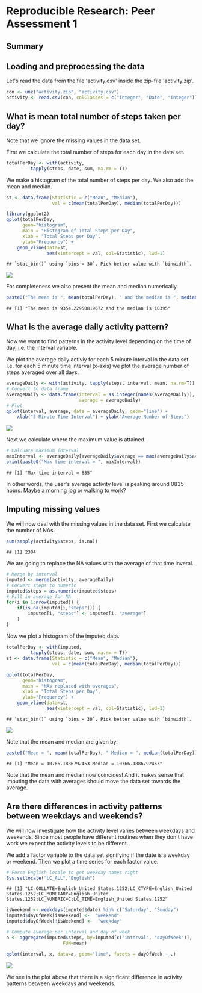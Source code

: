 # Reproducible Research: Peer Assessment 1

## Summary


## Loading and preprocessing the data
Let's read the data from the file 'activity.csv' inside the zip-file 'activity.zip'.


```r
con <- unz("activity.zip", "activity.csv")
activity <- read.csv(con, colClasses = c("integer", "Date", "integer"))
```


## What is mean total number of steps taken per day?
Note that we ignore the missing values in the data set. 

First we calculate the total number of steps for each day in the data set.

```r
totalPerDay <- with(activity, 
         tapply(steps, date, sum, na.rm = T))
```
We make a histogram of the total number of steps per day. We also add the mean and median.


```r
st <- data.frame(Statistic = c("Mean", "Median"), 
                 val = c(mean(totalPerDay), median(totalPerDay)))

library(ggplot2)
qplot(totalPerDay, 
      geom="histogram",
      main = "Histogram of Total Steps per Day",
      xlab = "Total Steps per Day", 
      ylab="Frequency") +
    geom_vline(data=st, 
               aes(xintercept = val, col=Statistic), lwd=1)
```

```
## `stat_bin()` using `bins = 30`. Pick better value with `binwidth`.
```

![](PA1_template_files/figure-html/fig1-1.png)<!-- -->

For completeness we also present the mean and median numerically.

```r
paste0("The mean is ", mean(totalPerDay), " and the median is ", median(totalPerDay))
```

```
## [1] "The mean is 9354.22950819672 and the median is 10395"
```

## What is the average daily activity pattern?
Now we want to find patterns in the activity level depending on the time of day, i.e. the interval variable. 

We plot the average daily activiy for each 5 minute interval in the data set. I.e. for each 5 minute time interval (x-axis) we plot the average number of steps averaged over all days. 


```r
averageDaily <- with(activity, tapply(steps, interval, mean, na.rm=T))
# Convert to data frame
averageDaily <- data.frame(interval = as.integer(names(averageDaily)),
                           average = averageDaily)
# Plot
qplot(interval, average, data = averageDaily, geom="line") + 
    xlab("5 Minute Time Interval") + ylab("Average Number of Steps")
```

![](PA1_template_files/figure-html/unnamed-chunk-4-1.png)<!-- -->

Next we calculate where the maximum value is attained. 

```r
# Calcuate maximum interval
maxInterval <- averageDaily[averageDaily$average == max(averageDaily$average), "interval"]
print(paste0("Max time interval = ", maxInterval))
```

```
## [1] "Max time interval = 835"
```
In other words, the user's average activity level is peaking around 0835 hours. Maybe a morning jog or walking to work?

## Imputing missing values
We will now deal with the missing values in the data set. First we calculate the number of NAs.

```r
sum(sapply(activity$steps, is.na))
```

```
## [1] 2304
```
We are going to replace the NA values with the average of that time inveral. 

```r
# Merge by interval
imputed <- merge(activity, averageDaily)
# Convert steps to numeric
imputed$steps = as.numeric(imputed$steps)
# Fill in average for NA
for(i in 1:nrow(imputed)) {
    if(is.na(imputed[i,"steps"])) {
        imputed[i, "steps"] <- imputed[i, "average"]
    }
}
```
Now we plot a histogram of the imputed data.

```r
totalPerDay <- with(imputed, 
         tapply(steps, date, sum, na.rm = T))
st <- data.frame(Statistic = c("Mean", "Median"), 
                 val = c(mean(totalPerDay), median(totalPerDay)))

qplot(totalPerDay, 
      geom="histogram",
      main = "NAs replaced with averages",
      xlab = "Total Steps per Day", 
      ylab="Frequency") +
    geom_vline(data=st, 
               aes(xintercept = val, col=Statistic), lwd=1)
```

```
## `stat_bin()` using `bins = 30`. Pick better value with `binwidth`.
```

![](PA1_template_files/figure-html/fig2-1.png)<!-- -->

Note that the mean and median are given by:


```r
paste0("Mean = ", mean(totalPerDay), " Median = ", median(totalPerDay))
```

```
## [1] "Mean = 10766.1886792453 Median = 10766.1886792453"
```

Note that the mean and median now coincides! And it makes sense that imputing the data with averages should move the data set towards the average.  

## Are there differences in activity patterns between weekdays and weekends?
We will now investigate how the activity level varies between weekdays and weekends. Since most people have different routines when they don't have work we expect the activity levels to be different.

We add a factor variable to the data set signifying if the date is a weekday or weekend. Then we plot a time series for each factor value.

```r
# Force English locale to get weekday names right
Sys.setlocale("LC_ALL","English")
```

```
## [1] "LC_COLLATE=English_United States.1252;LC_CTYPE=English_United States.1252;LC_MONETARY=English_United States.1252;LC_NUMERIC=C;LC_TIME=English_United States.1252"
```

```r
isWeekend <- weekdays(imputed$date) %in% c("Saturday", "Sunday")
imputed$dayOfWeek[isWeekend] <-  "weekend"
imputed$dayOfWeek[!isWeekend] <-  "weekday"

# Compute average per interval and day of week
a <- aggregate(imputed$steps, by=imputed[c("interval", "dayOfWeek")],
                     FUN=mean)

qplot(interval, x, data=a, geom="line", facets = dayOfWeek ~ .)
```

![](PA1_template_files/figure-html/unnamed-chunk-9-1.png)<!-- -->

We see in the plot above that there is a significant difference in activity patterns between weekdays and weekends. 
